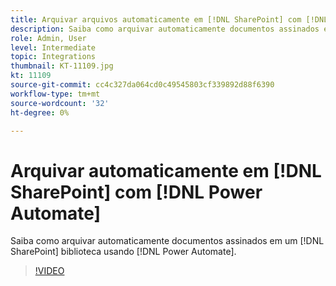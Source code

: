 ```yaml
---
title: Arquivar arquivos automaticamente em [!DNL SharePoint] com [!DNL Power Automate]
description: Saiba como arquivar automaticamente documentos assinados em um [!DNL SharePoint] biblioteca usando [!DNL Power Automate]
role: Admin, User
level: Intermediate
topic: Integrations
thumbnail: KT-11109.jpg
kt: 11109
source-git-commit: cc4c327da064cd0c49545803cf339892d88f6390
workflow-type: tm+mt
source-wordcount: '32'
ht-degree: 0%

---
```


# Arquivar automaticamente em [!DNL SharePoint] com [!DNL Power Automate]

Saiba como arquivar automaticamente documentos assinados em um [!DNL SharePoint] biblioteca usando [!DNL Power Automate].

>[!VIDEO](https://video.tv.adobe.com/v/3409121?hidetitle=true)